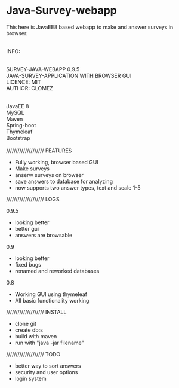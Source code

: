 # Java-Survey-webapp
This here is JavaEE8 based webapp to make and answer surveys in browser.
<br><br>


INFO:<br><br>

SURVEY-JAVA-WEBAPP 0.9.5<br>
JAVA-SURVEY-APPLICATION WITH BROWSER GUI<br>
LICENCE: MIT<br>
AUTHOR: CLOMEZ<br><br>

JavaEE 8<br>
MySQL<br>
Maven<br>
Spring-boot<br>
Thymeleaf<br>
Bootstrap<br><br>
////////////////////
FEATURES<br>

- Fully working, browser based GUI
- Make surveys
- anserw surveys on browser
- save answers to database for analyzing
- now supports two answer types, text and scale 1-5

////////////////////
LOGS<br>

0.9.5<br>
 - looking better
 - better gui
 - answers are browsable


0.9<br>
 - looking better
 - fixed bugs
 - renamed and reworked databases

0.8<br>
 - Working GUI using thymeleaf
 - All basic functionality working


////////////////////
INSTALL<br>

- clone git
- create db:s
- build with maven
- run with "java -jar filename"



////////////////////
TODO<br>

- better way to sort answers
- security and user options
- login system
